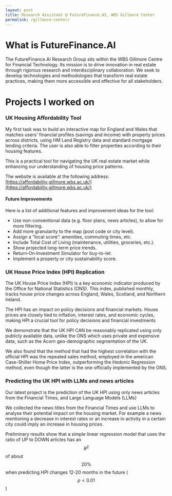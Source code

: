 ```yaml
---
layout: post
title: Research Assistant @ FutureFinance.AI, WBS Gillmore Center
permalink: /gillmore-center/
---
```


# What is FutureFinance.AI

The FutureFinance.AI Research Group sits within the WBS Gillmore Centre for Financial Technology. Its mission is to drive innovation in real estate through rigorous research and interdisciplinary collaboration. We seek to develop technologies and methodologies that transform real estate practices, making them more accessible and effective for all stakeholders.

# Projects I worked on

### UK Housing Affordability Tool

My first task was to build an interactive map for England and Wales that matches users' financial profiles (savings and income) with property prices across districts, using HM Land Registry data and standard mortgage lending criteria. The user is also able to filter properties according to their housing features.

This is a practical tool for navigating the UK real estate market while enhancing our understanding of housing price patterns.

The website is available at the following address: [https://affordability.gillmore.wbs.ac.uk/](https://affordability.gillmore.wbs.ac.uk/)

#### Future Improvements

Here is a list of additional features and improvement ideas for the tool:

- Use non-conventional data (e.g. floor plans, news articles), to allow for more filtering.
- Add more granularity to the map (post code or city level).
- Assign a “local score”: amenities, commuting times, etc.
- Include Total Cost of Living (maintenance, utilities, groceries, etc.).
- Show projected long-term price trends.
- Return‑On‑Investment Simulator for buy-to-let.
- Implement a property or city sustainability score.

### UK House Price Index (HPI) Replication

The UK House Price Index (HPI) is a key economic indicator produced by the Office for National Statistics (ONS). This index, published monthly, tracks house price changes across England, Wales, Scotland, and Northern Ireland.

The HPI has an impact on policy decisions and financial markets. House prices are closely tied to inflation, interest rates, and economic cycles, making HPI a crucial tool for policy decisions and financial investments

We demonstrate that the UK HPI CAN be reasonably replicated using only publicly available data, unlike the ONS which uses private and expensive data, such as the Acorn geo-demographic segmentation of the UK.

We also found that the method that had the highest correlation with the official HPI was the repeated sales method, employed in the american Case-Shiller Home Price Index, outperforming the Hedonic Regression method, even though the latter is the one officially implemented by the ONS.

### Predicting the UK HPI with LLMs and news articles

Our latest project is the prediction of the UK HPI using only news articles from the Financial Times, and Large Language Models (LLMs)

We collected the news titles from the Financial Times and use LLMs to analyse their potential impact on the housing market. For example a news mentioning a decrease in interest rates or an increase in activity in a certain city could imply an increase in housing prices.

Preliminary results show that a simple linear regression model that uses the ratio of UP to DOWN articles has an $$R^2$$ of about $$20\%$$ when predicting HPI changes 12-20 months in the future ($$p<0.01$$)
